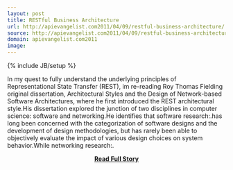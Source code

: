 ```yaml
---
layout: post
title: RESTful Business Architecture
url: http://apievangelist.com2011/04/09/restful-business-architecture/
source: http://apievangelist.com2011/04/09/restful-business-architecture/
domain: apievangelist.com2011
image: 
---
```

{% include JB/setup %}<p>In my quest to fully understand the underlying principles of Representational State Transfer (REST), im re-reading Roy Thomas Fielding original dissertation, Architectural Styles and the Design of Network-based Software Architectures, where he first introduced the REST architectural style.His dissertation explored the junction of two disciplines in computer science: software and networking.He identifies that software research:.has long been concerned with the categorization of software designs and the development of design methodologies, but has rarely been able to objectively evaluate the impact of various design choices on system behavior.While networking research:.</p>
<center><p><a href="http://apievangelist.com2011/04/09/restful-business-architecture/" style='padding:25px; font-sze:18px; font-weight: bold;'>Read Full Story</a></p></center>
